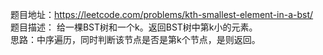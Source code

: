 题目地址：https://leetcode.com/problems/kth-smallest-element-in-a-bst/  
题目描述： 给一棵BST树和一个k。返回BST树中第k小的元素。  
思路：中序遍历，同时判断该节点是否是第k个节点，是则返回。  
